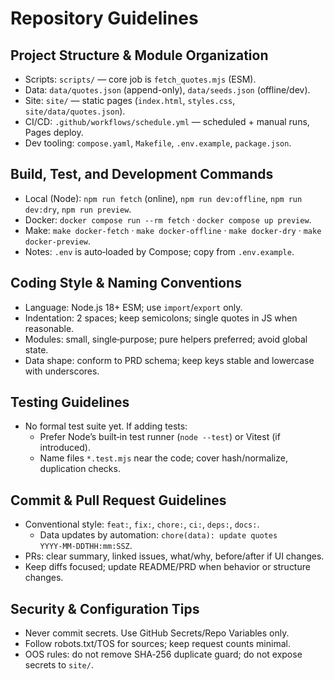 # Repository Guidelines

## Project Structure & Module Organization
- Scripts: `scripts/` — core job is `fetch_quotes.mjs` (ESM).
- Data: `data/quotes.json` (append-only), `data/seeds.json` (offline/dev).
- Site: `site/` — static pages (`index.html`, `styles.css`, `site/data/quotes.json`).
- CI/CD: `.github/workflows/schedule.yml` — scheduled + manual runs, Pages deploy.
- Dev tooling: `compose.yaml`, `Makefile`, `.env.example`, `package.json`.

## Build, Test, and Development Commands
- Local (Node): `npm run fetch` (online), `npm run dev:offline`, `npm run dev:dry`, `npm run preview`.
- Docker: `docker compose run --rm fetch` · `docker compose up preview`.
- Make: `make docker-fetch` · `make docker-offline` · `make docker-dry` · `make docker-preview`.
- Notes: `.env` is auto‑loaded by Compose; copy from `.env.example`.

## Coding Style & Naming Conventions
- Language: Node.js 18+ ESM; use `import`/`export` only.
- Indentation: 2 spaces; keep semicolons; single quotes in JS when reasonable.
- Modules: small, single‑purpose; pure helpers preferred; avoid global state.
- Data shape: conform to PRD schema; keep keys stable and lowercase with underscores.

## Testing Guidelines
- No formal test suite yet. If adding tests:
  - Prefer Node’s built‑in test runner (`node --test`) or Vitest (if introduced).
  - Name files `*.test.mjs` near the code; cover hash/normalize, duplication checks.

## Commit & Pull Request Guidelines
- Conventional style: `feat:`, `fix:`, `chore:`, `ci:`, `deps:`, `docs:`.
  - Data updates by automation: `chore(data): update quotes YYYY‑MM‑DDTHH:mm:SSZ`.
- PRs: clear summary, linked issues, what/why, before/after if UI changes.
- Keep diffs focused; update README/PRD when behavior or structure changes.

## Security & Configuration Tips
- Never commit secrets. Use GitHub Secrets/Repo Variables only.
- Follow robots.txt/TOS for sources; keep request counts minimal.
- OOS rules: do not remove SHA‑256 duplicate guard; do not expose secrets to `site/`.


